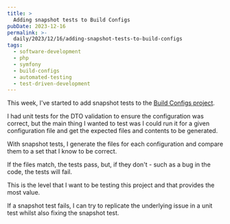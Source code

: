 ```yaml
---
title: >
  Adding snapshot tests to Build Configs
pubDate: 2023-12-16
permalink: >-
  daily/2023/12/16/adding-snapshot-tests-to-build-configs
tags:
  - software-development
  - php
  - symfony
  - build-configs
  - automated-testing
  - test-driven-development
---
```


This week, I've started to add snapshot tests to the [Build Configs project][build configs].

I had unit tests for the DTO validation to ensure the configuration was correct, but the main thing I wanted to test was I could run it for a given configuration file and get the expected files and contents to be generated.

With snapshot tests, I generate the files for each configuration and compare them to a set that I know to be correct.

If the files match, the tests pass, but, if they don't - such as a bug in the code, the tests will fail.

This is the level that I want to be testing this project and that provides the most value.

If a snapshot test fails, I can try to replicate the underlying issue in a unit test whilst also fixing the snapshot test.

[build configs]: https://www.oliverdavies.dev/build-configs
